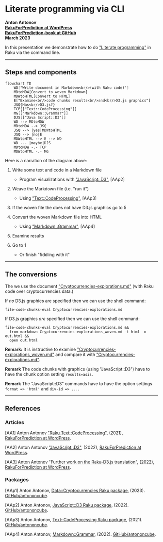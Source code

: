 # Literate programming via CLI

**Anton Antonov   
[RakuForPrediction at WordPress](https://rakuforprediction.wordpress.com)   
[RakuForPrediction-book at GitHub](https://github.com/antononcube/RakuForPrediction-book)   
March 2023**

In this presentation we demonstrate how to do
["Literate programming"](https://en.wikipedia.org/wiki/Literate_programming)
in Raku via the command line.

-------

## Steps and components

```mermaid
flowchart TD
    WD["Write document in Markdown<br/>(with Raku code)"]
    MDtoMDW[Convert to woven Markdown]
    MDWtoHTML[Convert to HTML]
    E["Examine<br/>code chunks results<br/>and<br/>D3.js graphics"]
    JSQ{Has<br/>D3.js?}
    TCP[["Text::CodeProcessing"]]
    MG[["Markdown::Grammar"]]
    DJS[["Java Script::D3"]]
    WD --> MDtoMDW
    MDtoMDW --> JSQ 
    JSQ --> |yes|MDWtoHTML
    JSQ --> |no|E
    MDWtoHTML --> E --> WD
    WD -.- |maybe|DJS
    MDtoMDW -.- TCP
    MDWtoHTML -.- MG
```

Here is a narration of the diagram above:

1. Write some text and code in a Markdown file

    - Program visualizations with ["JavaScript::D3"](https://raku.land/zef:antononcube/JavaScript::D3), [AAp2] 

2. Weave the Markdown file (i.e. "run it")
    
    - Using ["Text::CodeProcessing"](https://raku.land/zef:antononcube/Text::CodeProcessing), [AAp3]

3. If the woven file the does not have D3.js graphics go to 5

4. Convert the woven Markdown file into HTML

    -  Using ["Markdown::Grammar"](https://raku.land/zef:antononcube/Markdown::Grammar), [AAp4]

5. Examine results

6. Go to 1 
    
    - Or finish "fiddling with it"

-------

## The conversions

The we use the document
["Cryptocurrencies-explorations.md"](./Documents/Cryptocurrencies-explorations.md)
(with Raku code over cryptocurrencies data.)

If *no* D3.js graphics are specified then we can use the shell command:

```
file-code-chunks-eval Cryptocurrencies-explorations.md
```

If D3.js graphics *are* specified then we can use the shell command:

```
file-code-chunks-eval Cryptocurrencies-explorations.md && 
  from-markdown Cryptocurrencies-explorations_woven.md -t html -o out.html && 
  open out.html
```

**Remark:** It is instructive to examine 
["Cryptocurrencies-explorations_woven.md"](./Documents/Cryptocurrencies-explorations_woven.md)
and compare it with
["Cryptocurrencies-explorations.md"](./Documents/Cryptocurrencies-explorations.md).

**Remark** The code chunks with graphics (using "JavaScript::D3") have to have the chunk option setting `results=asis`. 

**Remark** The "JavaScript::D3" commands have to have the option settings `format => 'html'` and `div-id => ...`. 

-------

## References

### Articles

[AA1] Anton Antonov
["Raku Text::CodeProcessing"](https://rakuforprediction.wordpress.com/2021/07/13/raku-textcodeprocessing/),
(2021),
[RakuForPrediction at WordPress](https://rakuforprediction.wordpress.com).

[AA2] Anton Antonov
["JavaScript::D3"](https://rakuforprediction.wordpress.com/2022/12/15/javascriptd3/),
(2022),
[RakuForPrediction at WordPress](https://rakuforprediction.wordpress.com).

[AA3] Anton Antonov
["Further work on the Raku-D3.js translation"](https://rakuforprediction.wordpress.com/2022/12/22/further-work-on-the-raku-to-d3-js-translation/),
(2022),
[RakuForPrediction at WordPress](https://rakuforprediction.wordpress.com).
 
### Packages

[AAp1] Anton Antonov,
[Data::Cryptocurrencies Raku package](https://github.com/antononcube/Raku-Data-Cryptocurrencies),
(2023).
[GitHub/antononcube](https://github.com/antononcube).

[AAp2] Anton Antonov,
[JavaScript::D3 Raku package](https://github.com/antononcube/Raku-JavaScript-D3),
(2022).
[GitHub/antononcube](https://github.com/antononcube).

[AAp3] Anton Antonov,
[Text::CodeProcessing Raku package](https://github.com/antononcube/Raku-Text-CodeProcessing),
(2021).
[GitHub/antononcube](https://github.com/antononcube).

[AAp4] Anton Antonov,
[Markdown::Grammar](https://github.com/antononcube/Raku-Markdown-Grammar),
(2022).
[GitHub/antononcube](https://github.com/antononcube).



